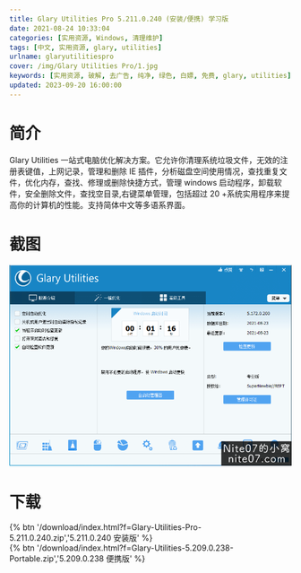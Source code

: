 ```yaml
---
title: Glary Utilities Pro 5.211.0.240 (安装/便携) 学习版
date: 2021-08-24 10:33:04
categories: [实用资源, Windows, 清理维护]
tags: [中文, 实用资源, glary, utilities]
urlname: glaryutilitiespro
cover: /img/Glary Utilities Pro/1.jpg
keywords: [实用资源, 破解, 去广告, 纯净, 绿色, 白嫖, 免费, glary, utilities]
updated: 2023-09-20 16:00:00
---
```


# 简介

Glary Utilities 一站式电脑优化解决方案。它允许你清理系统垃圾文件，无效的注册表键值，上网记录，管理和删除 IE 插件，分析磁盘空间使用情况，查找重复文件，优化内存，查找、修理或删除快捷方式，管理 windows 启动程序，卸载软件，安全删除文件，查找空目录,右键菜单管理，包括超过 20 +系统实用程序来提高你的计算机的性能。支持简体中文等多语系界面。

# 截图

![](/img/Glary%20Utilities%20Pro/2.png)

# 下载

{% btn '/download/index.html?f=Glary-Utilities-Pro-5.211.0.240.zip','5.211.0.240 安装版' %}
<br>
{% btn '/download/index.html?f=Glary-Utilities-5.209.0.238-Portable.zip','5.209.0.238 便携版' %}
